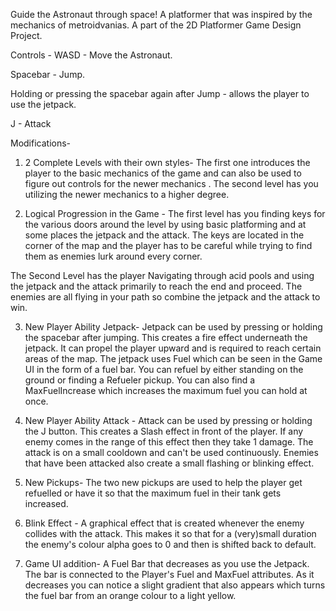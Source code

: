 Guide the Astronaut through space! A platformer that was inspired by the mechanics of metroidvanias. A part of the 2D Platformer Game Design Project.

Controls -
WASD - Move the Astronaut.

Spacebar - Jump. 

Holding or pressing the spacebar again after Jump - allows the player to use the jetpack.

J - Attack

Modifications- 
1) 2 Complete Levels with their own styles- The first one introduces the player to the basic mechanics of the game and can also be used to figure out controls for the newer mechanics .  The second level has you utilizing the newer mechanics to a higher degree. 

2) Logical Progression in the Game - The first level has you finding keys for the various doors around the level by using basic platforming and at some places the jetpack and the attack. The keys are located in the corner of the map and the player has to be careful while trying to find them as enemies lurk around every corner.

The Second Level has the player Navigating through acid pools and using the jetpack and the attack primarily to reach the end and proceed. The enemies are all flying in your path so combine the jetpack and the attack to win.

3) New Player Ability Jetpack- Jetpack can be used by pressing or holding the spacebar after jumping. This creates a fire effect underneath the jetpack. It can propel the player upward and is required to reach certain areas of the map. The jetpack uses Fuel which can be seen in the Game UI in the form of a fuel bar. You can refuel by either standing on the ground or finding a Refueler pickup. You can also find a MaxFuelIncrease which increases the maximum fuel you can hold at once.

4) New Player Ability Attack - Attack can be used by pressing or holding the J button. This creates a Slash effect in front of the player. If any enemy comes in the range of this effect then they take 1 damage. The attack is on a small cooldown and can't be used continuously. Enemies that have been attacked also create a small flashing or blinking effect.

5) New Pickups- The two new pickups are used to help the player get refuelled or have it so that the maximum fuel in their tank gets increased.

6) Blink Effect - A graphical effect that is created whenever the enemy collides with the attack. This makes it so that for a (very)small duration the enemy's colour alpha goes to 0 and then is shifted back to default.

7) Game UI addition- A Fuel Bar that decreases as you use the Jetpack. The bar is connected to the Player's Fuel and MaxFuel attributes. As it decreases you can notice a slight gradient that also appears which turns the fuel bar from an orange colour to a light yellow.
